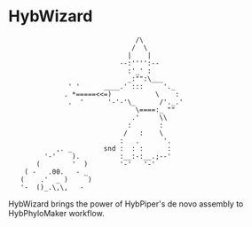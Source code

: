 # HybWizard
                                    /\
                                   /  \
                                  |    |
                                --:'''':--
                                  :'_' :
                                  _:"":\___
                   ' '      ____.' :::     '._
                  . *=====<<=)           \    :
                   .  '      '-'-'\_      /'._.'
                                    \====:_ ""
                                   .'     \\
                                  :       :
                                 /   :    \
                                :   .      '.
                ,. _        snd :  : :      :
             '-'    ).          :__:-:__.;--'
           (        '  )        '-'   '-'
        ( -   .00.   - _
       (    .'  _ )     )
       '-  ()_.\,\,   -

HybWizard brings the power of HybPiper's de novo assembly to HybPhyloMaker workflow. 
